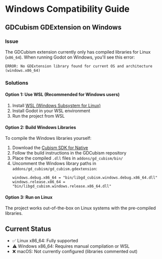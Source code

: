 # Windows Compatibility Guide

## GDCubism GDExtension on Windows

### Issue
The GDCubism extension currently only has compiled libraries for Linux (`x86_64`). When running Godot on Windows, you'll see this error:

```
ERROR: No GDExtension library found for current OS and architecture (windows.x86_64)
```

### Solutions

#### Option 1: Use WSL (Recommended for Windows users)
1. Install [WSL (Windows Subsystem for Linux)](https://learn.microsoft.com/en-us/windows/wsl/install)
2. Install Godot in your WSL environment
3. Run the project from WSL

#### Option 2: Build Windows Libraries
To compile the Windows libraries yourself:

1. Download the [Cubism SDK for Native](https://www.live2d.com/en/download/cubism-sdk/)
2. Follow the build instructions in the GDCubism repository
3. Place the compiled `.dll` files in `addons/gd_cubism/bin/`
4. Uncomment the Windows library paths in `addons/gd_cubism/gd_cubism.gdextension`:
   ```
   windows.debug.x86_64 = "bin/libgd_cubism.windows.debug.x86_64.dll"
   windows.release.x86_64 = "bin/libgd_cubism.windows.release.x86_64.dll"
   ```

#### Option 3: Run on Linux
The project works out-of-the-box on Linux systems with the pre-compiled libraries.

## Current Status
- ✅ Linux x86_64: Fully supported
- ⚠️ Windows x86_64: Requires manual compilation or WSL
- ❌ macOS: Not currently configured (libraries commented out)
